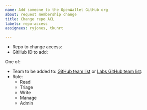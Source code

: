 ```yaml
---
name: Add someone to the OpenWallet GitHub org
about: request membership change
title: Change repo ACL
labels: repo-access
assignees: ryjones, tkuhrt

---
```


* Repo to change access:
* GitHub ID to add: 

One of:

* Team to be added to: [GitHub team list](https://github.com/orgs/openwallet-foundation/teams) or [Labs GitHub team list](https://github.com/orgs/openwallet-foundation-labs/teams):
* Role:
	- Read
	- Triage
	- Write
	- Manage
	- Admin
